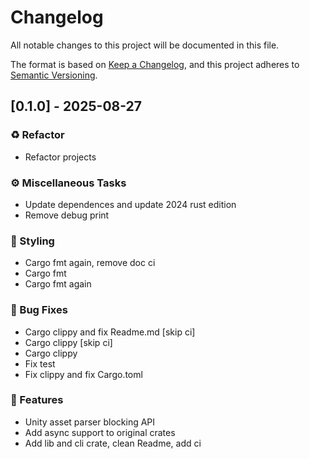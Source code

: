 # Changelog

All notable changes to this project will be documented in this file.

The format is based on [Keep a Changelog](https://keepachangelog.com/en/1.0.0/),
and this project adheres to [Semantic Versioning](https://semver.org/spec/v2.0.0.html).

## [0.1.0] - 2025-08-27

### ♻️ Refactor

- Refactor projects

### ⚙️ Miscellaneous Tasks

- Update dependences and update 2024 rust edition
- Remove debug print

### 🎨 Styling

- Cargo fmt again, remove doc ci
- Cargo fmt
- Cargo fmt again

### 🐛 Bug Fixes

- Cargo clippy and fix Readme.md [skip ci]
- Cargo clippy [skip ci]
- Cargo clippy
- Fix test
- Fix clippy and fix Cargo.toml

### 🚀 Features

- Unity asset parser blocking API
- Add async support to original crates
- Add lib and cli crate, clean Readme, add ci

<!-- generated by git-cliff -->
